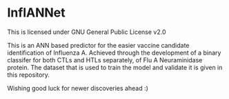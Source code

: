 # InflANNet
This is licensed under GNU General Public License v2.0

This is an ANN based predictor for the easier vaccine candidate identification of Influenza A. Achieved through the development of a binary classifer for both CTLs and HTLs separately, of Flu A Neuraminidase protein. The dataset that is used to train the model and validate it is given in this repository. 

Wishing good luck for newer discoveries ahead :)


